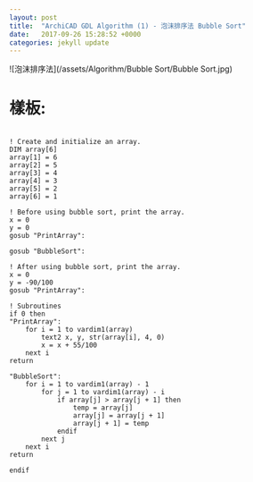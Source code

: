 ```yaml
---
layout: post
title:  "ArchiCAD GDL Algorithm (1) - 泡沫排序法 Bubble Sort"
date:   2017-09-26 15:28:52 +0000
categories: jekyll update
---
```


![泡沫排序法](/assets/Algorithm/Bubble Sort/Bubble Sort.jpg)

# 樣板:    
<pre>
    <code>
! Create and initialize an array.
DIM array[6]
array[1] = 6
array[2] = 5
array[3] = 4
array[4] = 3
array[5] = 2
array[6] = 1

! Before using bubble sort, print the array.
x = 0
y = 0
gosub "PrintArray":

gosub "BubbleSort":

! After using bubble sort, print the array.
x = 0
y = -90/100
gosub "PrintArray":

! Subroutines
if 0 then
"PrintArray":
	for i = 1 to vardim1(array) 
		text2 x, y, str(array[i], 4, 0)
		x = x + 55/100
	next i
return

"BubbleSort":	
	for i = 1 to vardim1(array) - 1
		for j = 1 to vardim1(array) - i
			if array[j] > array[j + 1] then
				temp = array[j]
				array[j] = array[j + 1]
				array[j + 1] = temp
			endif
		next j
	next i
return

endif
    </code>
</pre>





[帶路雞Pro-App-Store]: https://appsto.re/tw/kp-Sfb.i
[帶路雞-App-Store]: https://appsto.re/tw/amD6eb.i

